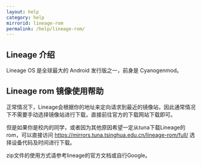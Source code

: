 ```yaml
---
layout: help
category: help
mirrorid: lineage-rom
permalink: /help/lineage-rom/
---
```


## Lineage 介绍

Lineage OS 是全球最大的 Android 发行版之一，前身是 Cyanogenmod。

## Lineage rom 镜像使用帮助

正常情况下，Lineage会根据你的地址来定向请求到最近的镜像站，因此通常情况下不需要手动选择镜像站进行下载，直接前往官方的下载网站下载即可。

但是如果你是校内的同学，或者因为其他原因希望一定从tuna下载Lineage的rom，可以直接访问 <https://mirrors.tuna.tsinghua.edu.cn/lineage-rom/full/> 选择设备代码及时间进行下载。

zip文件的使用方式请参考lineage的官方文档或自行Google。

